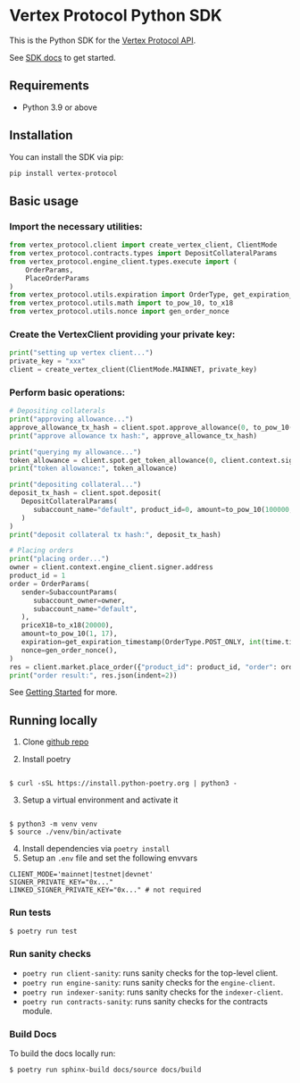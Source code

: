 # Vertex Protocol Python SDK

This is the Python SDK for the [Vertex Protocol API](https://vertex-protocol.gitbook.io/docs/developer-resources/api).

See [SDK docs](https://vertex-protocol.github.io/vertex-python-sdk/index.html) to get started.

## Requirements

- Python 3.9 or above

## Installation

You can install the SDK via pip:

```bash
pip install vertex-protocol
```

## Basic usage

### Import the necessary utilities:

```python
from vertex_protocol.client import create_vertex_client, ClientMode
from vertex_protocol.contracts.types import DepositCollateralParams
from vertex_protocol.engine_client.types.execute import (
    OrderParams,
    PlaceOrderParams
)
from vertex_protocol.utils.expiration import OrderType, get_expiration_timestamp
from vertex_protocol.utils.math import to_pow_10, to_x18
from vertex_protocol.utils.nonce import gen_order_nonce
```

### Create the VertexClient providing your private key:

```python
print("setting up vertex client...")
private_key = "xxx"
client = create_vertex_client(ClientMode.MAINNET, private_key)
```

### Perform basic operations:

```python
# Depositing collaterals
print("approving allowance...")
approve_allowance_tx_hash = client.spot.approve_allowance(0, to_pow_10(100000, 6))
print("approve allowance tx hash:", approve_allowance_tx_hash)

print("querying my allowance...")
token_allowance = client.spot.get_token_allowance(0, client.context.signer.address)
print("token allowance:", token_allowance)

print("depositing collateral...")
deposit_tx_hash = client.spot.deposit(
   DepositCollateralParams(
      subaccount_name="default", product_id=0, amount=to_pow_10(100000, 6)
   )
)
print("deposit collateral tx hash:", deposit_tx_hash)

# Placing orders
print("placing order...")
owner = client.context.engine_client.signer.address
product_id = 1
order = OrderParams(
   sender=SubaccountParams(
      subaccount_owner=owner,
      subaccount_name="default",
   ),
   priceX18=to_x18(20000),
   amount=to_pow_10(1, 17),
   expiration=get_expiration_timestamp(OrderType.POST_ONLY, int(time.time()) + 40),
   nonce=gen_order_nonce(),
)
res = client.market.place_order({"product_id": product_id, "order": order})
print("order result:", res.json(indent=2))
```

See [Getting Started](https://vertex-protocol.github.io/vertex-python-sdk/getting-started.html) for more.

## Running locally

1. Clone [github repo](https://github.com/vertex-protocol/vertex-python-sdk)

2. Install poetry

```

$ curl -sSL https://install.python-poetry.org | python3 -

```

3. Setup a virtual environment and activate it

```

$ python3 -m venv venv
$ source ./venv/bin/activate

```

4. Install dependencies via `poetry install`
5. Setup an `.env` file and set the following envvars

```shell
CLIENT_MODE='mainnet|testnet|devnet'
SIGNER_PRIVATE_KEY="0x..."
LINKED_SIGNER_PRIVATE_KEY="0x..." # not required
```

### Run tests

```
$ poetry run test
```

### Run sanity checks

- `poetry run client-sanity`: runs sanity checks for the top-level client.
- `poetry run engine-sanity`: runs sanity checks for the `engine-client`.
- `poetry run indexer-sanity`: runs sanity checks for the `indexer-client`.
- `poetry run contracts-sanity`: runs sanity checks for the contracts module.

### Build Docs

To build the docs locally run:

```
$ poetry run sphinx-build docs/source docs/build
```
